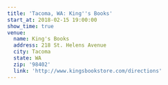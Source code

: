 ```yaml
---
title: 'Tacoma, WA: King''s Books'
start_at: 2018-02-15 19:00:00
show_time: true
venue:
  name: King's Books
  address: 218 St. Helens Avenue
  city: Tacoma
  state: WA
  zip: '98402'
  link: 'http://www.kingsbookstore.com/directions'
---
```



